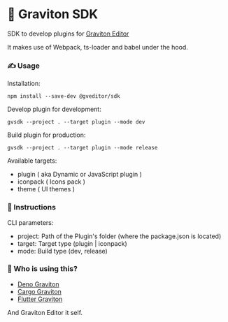 # 🧵 Graviton SDK
SDK to develop plugins for [Graviton Editor](https://github.com/Graviton-Code-Editor/Graviton-App)

It makes use of Webpack, ts-loader and babel under the hood.

### ✍ Usage
Installation:

```shell
npm install --save-dev @gveditor/sdk
```

Develop plugin for development:
```shell
gvsdk --project . --target plugin --mode dev
```

Build plugin for production:
```shell
gvsdk --project . --target plugin --mode release
```

Available targets:
* plugin ( aka Dynamic or JavaScript plugin )
* iconpack ( Icons pack )
* theme ( UI themes )

### 📜 Instructions

CLI parameters:

* project: Path of the Plugin's folder (where the package.json is located)
* target: Target type (plugin | iconpack)
* mode: Build type (dev, release)

### 🤖 Who is using this?

* [Deno Graviton](https://github.com/marc2332/deno-graviton)
* [Cargo Graviton](https://github.com/marc2332/cargo-graviton)
* [Flutter Graviton](https://github.com/Graviton-Code-Editor/flutter-plugin)

And Graviton Editor it self.